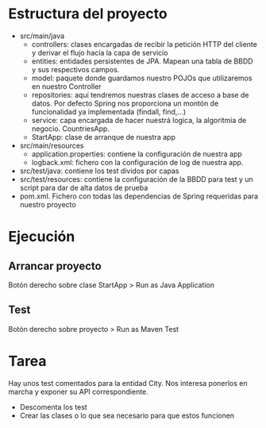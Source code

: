 # Estructura del proyecto

* src/main/java
   *  controllers: clases encargadas de recibir la petición HTTP del cliente y derivar el flujo hacía la capa de 	servicio
   * entities: entidades persistentes de JPA. Mapean una tabla de BBDD y sus respectivos campos.
   * model: paquete donde guardamos nuestro POJOs que utilizaremos en nuestro Controller
   * repositories: aquí tendremos nuestras clases de acceso a base de datos. Por defecto Spring nos proporciona un 	montón de funcionalidad ya implementada (findall, find,...)
   * service: capa encargada de hacer nuestrá logica, la algoritmia de negocio.
   CountriesApp.
   * StartApp: clase de arranque de nuestra app
* src/main/resources
   * application.properties: contiene la configuración de nuestra app
   * logback.xml: fichero con la configuración de log de nuestra app.
* src/test/java: contiene los test dividos por capas
* src/test/resources: contiene la configuración de la BBDD para test y un script para dar de alta datos de prueba
* pom.xml. Fichero con todas las dependencias de Spring requeridas para nuestro proyecto

# Ejecución

## Arrancar proyecto
Botón derecho sobre clase StartApp > Run as Java Application

## Test
Botón derecho sobre proyecto  > Run as Maven Test

# Tarea
Hay unos test comentados para la entidad City. Nos interesa ponerlos en marcha y exponer su API correspondiente.

* Descomenta los test
* Crear las clases o lo que sea necesario para que estos funcionen




    